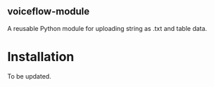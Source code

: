 ## voiceflow-module

A reusable Python module for uploading string as .txt and table data.

# Installation

To be updated.
